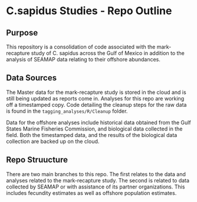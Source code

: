 
# C.sapidus Studies - Repo Outline

## Purpose

This repository is a consolidation of code associated with the
mark-recapture study of C. sapidus across the Gulf of Mexico in addition
to the analysis of SEAMAP data relating to their offshore abundances.

## Data Sources

The Master data for the mark-recapture study is stored in the cloud and
is still being updated as reports come in. Analyses for this repo are
working off a timestamped copy. Code detailing the cleanup steps for the
raw data is found in the `tagging_analyses/R/Cleanup` folder.

Data for the offshore analyses include historical data obtained from the
Gulf States Marine Fisheries Commission, and biological data collected
in the field. Both the timestamped data, and the results of the
biological data collection are backed up on the cloud.

## Repo Struucture

There are two main branches to this repo. The first relates to the data
and analyses related to the mark-recapture study. The second is related
to data collected by SEAMAP or with assistance of its partner
organizations. This includes fecundity estimates as well as offshore
population estimates.
